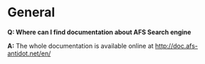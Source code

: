 General
===============

**Q: Where can I find documentation about AFS Search engine**

**A:** The whole documentation is available online at http://doc.afs-antidot.net/en/
